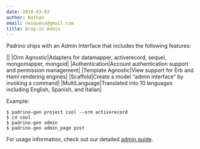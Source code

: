 ```yaml
---
date: 2010-03-03
author: Nathan
email: nesquena@gmail.com
title: Drop-in Admin
---
```


Padrino ships with an Admin Interface that includes the following features:

||
|Orm Agnostic|Adapters for datamapper, activerecord, sequel, mongomapper, mongoid|
|Authentication|Account authentication support and permission management|
|Template Agnostic|View support for Erb and Haml rendering engines|
|Scaffold|Create a model “admin interface” by invoking a command|
|MultiLanguage|Translated into 10 languages including English, Spanish, and Italian|

Example:

    $ padrino-gen project cool --orm activerecord
    $ cd cool
    $ padrino-gen admin
    $ padrino-gen admin_page post

For usage information, check out our detailed [admin guide](/guides/padrino-admin).